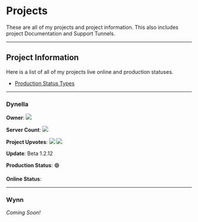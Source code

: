 # Projects
These are all of my projects and project information. This also includes project Documentation and Support Tunnels.

---

## Project Information

Here is a list of all of my projects live online and production statuses.

- [Production Status Types](https://github.com/CVXSL/Projects/blob/main/INFORMATION.md#production-status-types)

---

### Dynella 

**Owner**: <a href="https://top.gg/bot/909581444110753844">
  <img src="https://top.gg/api/widget/owner/909581444110753844.svg">
</a>

**Server Count**: <a href="https://top.gg/bot/909581444110753844">
  <img src="https://top.gg/api/widget/servers/909581444110753844.svg">
</a> 

**Project Upvotes**: <a href="https://discordbotlist.com/bots/909581444110753844"><img src="https://discordbotlist.com/api/v1/bots/909581444110753844/widget"></a> <a href="https://top.gg/bot/909581444110753844">
  <img src="https://top.gg/api/widget/upvotes/909581444110753844.svg">
</a> 

**Update**: Beta 1.2.12

**Production Status**: 🟢

**Online Status**: 

---

### Wynn

*Coming Soon!*

